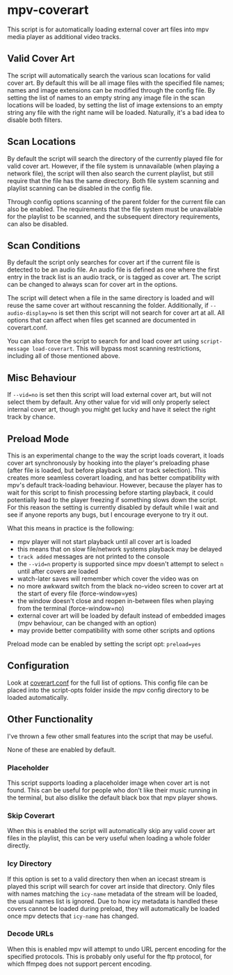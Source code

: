 # mpv-coverart

This script is for automatically loading external cover art files into mpv media player as additional video tracks.

## Valid Cover Art
The script will automatically search the various scan locations for valid cover art. By default this will be all image files with the specified file names; names and image extensions can be modified through the config file. By setting the list of names to an empty string any image file in the scan locations will be loaded, by setting the list of image extensions to an empty string any file with the right name will be loaded. Naturally, it's a bad idea to disable both filters.


## Scan Locations
By default the script will search the directory of the currently played file for valid cover art. However, if the file system is unnavailable (when playing a network file), the script will then also search the current playlist, but still require that the file has the same directory. Both file system scanning and playlist scanning can be disabled in the config file.

Through config options scanning of the parent folder for the current file can also be enabled. The requirements that the file system must be unavailable for the playlist to be scanned, and the subsequent directory requirements, can also be disabled.


## Scan Conditions
By default the script only searches for cover art if the current file is detected to be an audio file. An audio file is defined as one where the first entry in the track list is an audio track, or is tagged as cover art. The script can be changed to always scan for cover art in the options. 

The script will detect when a file in the same directory is loaded and will reuse the same cover art without rescanning the folder. Additionally, if `--audio-display=no` is set then this script will not search for cover art at all. All options that can affect when files get scanned are documented in coverart.conf.

You can also force the script to search for and load cover art using `script-message load-coverart`. This will bypass most scanning restrictions, including all of those mentioned above.


## Misc Behaviour
If `--vid=no` is set then this
script will load external cover art, but will not select them by default. Any other value for vid will only
properly select internal cover art, though you might get lucky and have it select the right track by chance.


## Preload Mode
This is an experimental change to the way the script loads coverart, it loads cover art synchronously by hooking into the player's preloading phase
(after file is loaded, but before playback start or track selection). This creates more seamless coverart loading, and has better compatibility
with mpv's default track-loading behaviour. However, because the player has to wait for this script to finish processing before starting playback,
it could potentially lead to the player freezing if something slows down the script. For this reason the setting is currently disabled by default
while I wait and see if anyone reports any bugs, but I encourage everyone to try it out.

What this means in practice is the following:
* mpv player will not start playback until all cover art is loaded
* this means that on slow file/network systems playback may be delayed
* `track added` messages are not printed to the console
* the `--vid=n` property is supported since mpv doesn't attempt to select `n` until after covers are loaded
* watch-later saves will remember which cover the video was on
* no more awkward switch from the black no-video screen to cover art at the start of every file (force-window=yes)
* the window doesn't close and reopen in-between files when playing from the terminal (force-window=no)
* external cover art will be loaded by default instead of embedded images (mpv behaviour, can be changed with an option)
* may provide better compatibility with some other scripts and options

Preload mode can be enabled by setting the script opt: `preload=yes`


## Configuration
Look at [coverart.conf](coverart.conf) for the full list of options. This config file can be placed into the script-opts folder inside the mpv config directory to be loaded automatically.


## Other Functionality
I've thrown a few other small features into the script that may be useful.

None of these are enabled by default.

### Placeholder
This script supports loading a placeholder image when cover art is not found. This can be useful for people who don't like their music running in the terminal, but also dislike the default black box that mpv player shows.

### Skip Coverart
When this is enabled the script will automatically skip any valid cover art files in the playlist, this can be very useful when loading a whole folder directly.

### Icy Directory
If this option is set to a valid directory then when an icecast stream is played this script will search for cover art inside that directory. Only files with names matching the `icy-name` metadata of the stream will be loaded, the usual names list is ignored. Due to how icy metadata is handled these covers cannot be loaded during preload, they will automatically be loaded once mpv detects that `icy-name` has changed.

### Decode URLs
When this is enabled mpv will attempt to undo URL percent encoding for the specified protocols. This is probably only useful for the ftp protocol, for which ffmpeg does not support percent encoding.
